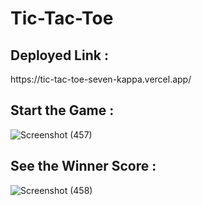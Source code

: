 # Tic-Tac-Toe
<h2>Deployed Link :</h2>
https://tic-tac-toe-seven-kappa.vercel.app/

<h2>Start the Game :</h2>

![Screenshot (457)](https://github.com/AvinashKalmegh/Tic-Tac-Toe/assets/107553043/c471a3eb-8607-4a73-9054-8c7ce88bf9ac)

<h2>See the Winner Score :</h2>

![Screenshot (458)](https://github.com/AvinashKalmegh/Tic-Tac-Toe/assets/107553043/131efd3c-b286-4b63-8e09-734f2db72b5e)
